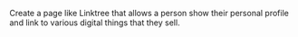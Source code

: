 Create a page like Linktree that allows a person show their personal profile and link to various digital things that they sell.
